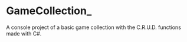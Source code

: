 # GameCollection_
A console project of a basic game collection with the C.R.U.D. functions made with C#.
